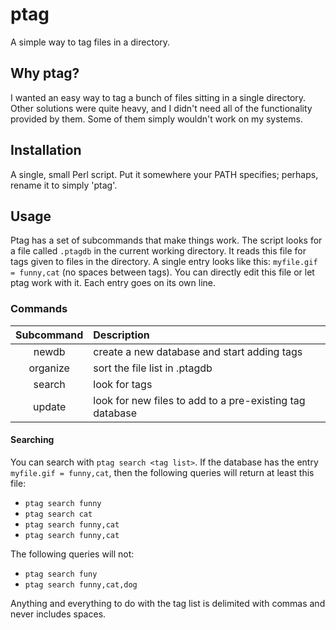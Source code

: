 # ptag
A simple way to tag files in a directory.

## Why ptag?
I wanted an easy way to tag a bunch of files sitting in a single directory. Other solutions were quite heavy, and I didn't need all of the functionality provided by them. Some of them simply wouldn't work on my systems.

## Installation
A single, small Perl script. Put it somewhere your PATH specifies; perhaps, rename it to simply 'ptag'.

## Usage
Ptag has a set of subcommands that make things work. The script looks for a file called `.ptagdb` in the current working directory. It reads this file for tags given to files in the directory. A single entry looks like this: `myfile.gif = funny,cat` (no spaces between tags). You can directly edit this file or let ptag work with it. Each entry goes on its own line.

### Commands
| Subcommand | Description |
|:-------------:|:-------------|
|newdb|create a new database and start adding tags|
|organize|sort the file list in .ptagdb|
|search|look for tags|
|update|look for new files to add to a pre-existing tag database|

#### Searching
You can search with `ptag search <tag list>`.
If the database has the entry `myfile.gif = funny,cat`, then the following queries will return at least this file:

* `ptag search funny`
* `ptag search cat`
* `ptag search funny,cat`
* `ptag search funny,cat`

The following queries will not:

* `ptag search funy`
* `ptag search funny,cat,dog`

Anything and everything to do with the tag list is delimited with commas and never includes spaces.

